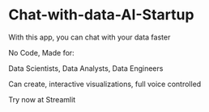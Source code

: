 ﻿# Chat-with-data-AI-Startup

With this app, you can chat with your data faster

No Code, Made for: 

  Data Scientists,
  Data Analysts,
  Data Engineers

Can create, interactive visualizations, full voice controlled

Try now at Streamlit
